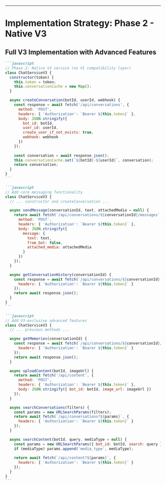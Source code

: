---

# Implementation Strategy: Phase 2 - Native V3

<div class="text-sm">

## Full V3 Implementation with Advanced Features

````md magic-move {lines: true}
```javascript
// Phase 2: Native V3 service (no V1 compatibility layer)
class ChatServiceV3 {
  constructor(token) {
    this.token = token;
    this.conversationCache = new Map();
  }

  async createConversation(botId, userId, webhook) {
    const response = await fetch('/api/conversations', {
      method: 'POST',
      headers: { 'Authorization': `Bearer ${this.token}` },
      body: JSON.stringify({
        bot_id: botId,
        user_id: userId,
        create_user_if_not_exists: true,
        webhook: webhook
      })
    });
    
    const conversation = await response.json();
    this.conversationCache.set(`${botId}-${userId}`, conversation);
    return conversation;
  }
}
```

```javascript
// Add core messaging functionality
class ChatServiceV3 {
  // ... constructor and createConversation ...

  async sendMessage(conversationId, text, attachedMedia = null) {
    return await fetch(`/api/conversations/${conversationId}/messages`, {
      method: 'POST',
      headers: { 'Authorization': `Bearer ${this.token}` },
      body: JSON.stringify({
        message: {
          text: text,
          from_bot: false,
          attached_media: attachedMedia
        }
      })
    });
  }

  async getConversationHistory(conversationId) {
    const response = await fetch(`/api/conversations/${conversationId}`, {
      headers: { 'Authorization': `Bearer ${this.token}` }
    });
    return await response.json();
  }
}
```

```javascript
// Add V3-exclusive advanced features
class ChatServiceV3 {
  // ... previous methods ...

  async getMemories(conversationId) {
    const response = await fetch(`/api/conversations/${conversationId}/memories`, {
      headers: { 'Authorization': `Bearer ${this.token}` }
    });
    return await response.json();
  }

  async uploadContent(botId, imageUrl) {
    return await fetch('/api/content', {
      method: 'POST',
      headers: { 'Authorization': `Bearer ${this.token}` },
      body: JSON.stringify({ bot_id: botId, image_url: imageUrl })
    });
  }

  async searchConversations(filters) {
    const params = new URLSearchParams(filters);
    return await fetch(`/api/conversations?${params}`, {
      headers: { 'Authorization': `Bearer ${this.token}` }
    });
  }

  async searchContent(botId, query, mediaType = null) {
    const params = new URLSearchParams({ bot_id: botId, search: query });
    if (mediaType) params.append('media_type', mediaType);
    
    return await fetch(`/api/content?${params}`, {
      headers: { 'Authorization': `Bearer ${this.token}` }
    });
  }
}
```
````

</div>